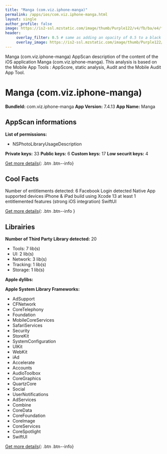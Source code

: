 ```yaml
---
title: "Manga (com.viz.iphone-manga)"
permalink: /apps/ios/com.viz.iphone-manga.html
layout: single
author_profile: false
image: https://is2-ssl.mzstatic.com/image/thumb/Purple122/v4/fb/ba/e4/fbbae477-30e1-61cb-fb6a-7424458c73da/AppIcon_VIZ_Manga-0-1x_U007emarketing-0-0-0-8-0-0-85-220.png/512x512bb.jpg
header: 
     overlay_filter: 0.5 # same as adding an opacity of 0.5 to a black background
     overlay_image: https://is2-ssl.mzstatic.com/image/thumb/Purple122/v4/fb/ba/e4/fbbae477-30e1-61cb-fb6a-7424458c73da/AppIcon_VIZ_Manga-0-1x_U007emarketing-0-0-0-8-0-0-85-220.png/512x512bb.jpg
---
```

Manga (com.viz.iphone-manga) AppScan description of the content of the iOS application Manga (com.viz.iphone-manga). This analysis is based on the Mobile App Tools : AppScore, static analysis, Audit and the Mobile Audit App Tool.

# Manga (com.viz.iphone-manga)

**BundleId:** com.viz.iphone-manga
**App Version:** 7.4.13
**App Name:** Manga


## AppScan informations 

**List of permissions:** 
- NSPhotoLibraryUsageDescription
  
  
**Private keys:** 33
**Public keys:** 6
**Custom keys:** 17
**Low securit keys:** 4
  
[Get more details](/pricing.html){: .btn .btn--info}

## Cool Facts

Number of entitlements detected: 6
Facebook Login detected
Native App
supported devices iPhone & iPad
build using Xcode 13
at least 1 entitlemented features (strong iOS integration)
SwiftUI
  
[Get more details](/pricing.html){: .btn .btn--info }

## Librairies 
**Number of Third Party Library detected:** 20
- Tools: 7 lib(s)
- UI: 2 lib(s)
- Network: 3 lib(s)
- Tracking: 1 lib(s)
- Storage: 1 lib(s)


**Apple dylibs:**


**Apple System Library Frameworks:**
- AdSupport
- CFNetwork
- CoreTelephony
- Foundation
- MobileCoreServices
- SafariServices
- Security
- StoreKit
- SystemConfiguration
- UIKit
- WebKit
- iAd
- Accelerate
- Accounts
- AudioToolbox
- CoreGraphics
- QuartzCore
- Social
- UserNotifications
- AdServices
- Combine
- CoreData
- CoreFoundation
- CoreImage
- CoreServices
- CoreSpotlight
- SwiftUI


  
[Get more details](/pricing.html){: .btn .btn--info}

